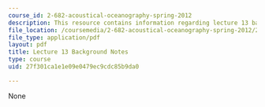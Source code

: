 ```yaml
---
course_id: 2-682-acoustical-oceanography-spring-2012
description: This resource contains information regarding lecture 13 background notes.
file_location: /coursemedia/2-682-acoustical-oceanography-spring-2012/27f301ca1e1e09e0479ec9cdc85b9da0_MIT2_682S12_bglec13.pdf
file_type: application/pdf
layout: pdf
title: Lecture 13 Background Notes
type: course
uid: 27f301ca1e1e09e0479ec9cdc85b9da0

---
```

None